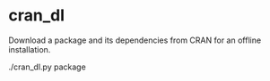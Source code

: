 # cran_dl
Download a package and its dependencies from CRAN for an offline installation.

  ./cran_dl.py package
